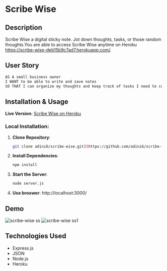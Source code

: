 # Scribe Wise

##  Description

Scribe Wise a digital sticky note. Jot down thoughts, tasks, or those random thoughts.You are able to access Scribe Wise anytime on Heroku https://scribe-wise-deb15b9c7ad7.herokuapp.com/.

## User Story
```bash
AS A small business owner
I WANT to be able to write and save notes
SO THAT I can organize my thoughts and keep track of tasks I need to complete
```

## Installation & Usage

**Live Version**: [Scribe Wise on Heroku](https://scribe-wise-deb15b9c7ad7.herokuapp.com/)

### Local Installation:

1. **Clone Repository**: 
   ```bash
   git clone adini6/scribe-wise.git](https://github.com/adini6/scribe-wise
   ```
2. **Install Dependencies**:
    ```bash
    npm install
    ```
3. **Start the Server**:
    ```bash
    node server.js
    ```
4. **Use broswer**:
   http://localhost:3000/

  




## Demo 
![scribe-wise ss](https://github.com/adini6/scribe-wise/assets/28551058/d8e93fc5-76ec-44b3-beda-c589f7a2ff66)
![scribe-wise ss1](https://github.com/adini6/scribe-wise/assets/28551058/900e5f34-2fa6-433c-a352-e2817f511be8)

## Technologies Used
- Express.js
- JSON
- Node.js
- Heroku



